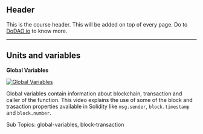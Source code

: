 ## Header
This is the course header. This will be added on top of every page. Do to [DoDAO.io](https://www.dodao.io) to know more.

 ---
 
 ## Units and variables
 
  **Global Variables**
 
 [![Global Variables](https://img.youtube.com/vi/null/0.jpg)](https://www.youtube.com/watch?v=null)     
 
 Global variables contain information about blockchain, transaction and caller of the function. 
This video explains the use of some of the block and trasaction properties available in Solidity like `msg.sender`, `block.timestamp` and `block.number`.
    
 
 Sub Topics: global-variables, block-transaction    
 
